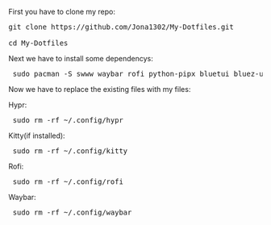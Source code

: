 First you have to clone my repo:

<pre>git clone https://github.com/Jona1302/My-Dotfiles.git
    
cd My-Dotfiles  </pre>

Next we have to install some dependencys:

<pre> sudo pacman -S swww waybar rofi python-pipx bluetui bluez-utils brightnessctl pipewire pipewire-pulse ttf-jetbrains-mono-nerd wireplumber </pre>







Now we have to replace the existing files with my files:

Hypr:
<pre> sudo rm -rf ~/.config/hypr </pre>

Kitty(if installed):
<pre> sudo rm -rf ~/.config/kitty </pre>

Rofi:
<pre> sudo rm -rf ~/.config/rofi </pre>

Waybar:
<pre> sudo rm -rf ~/.config/waybar </pre>
